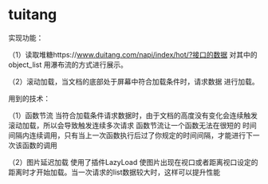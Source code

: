 # tuitang

实现功能：


  （1）读取堆糖https://www.duitang.com/napi/index/hot/?接口的数据 对其中的object_list 用瀑布流的方式进行展示。
  
  （2）滚动加载，当文档的底部处于屏幕中符合加载条件时，请求数据 进行加载。
  
用到的技术：


  （1）函数节流 当符合加载条件请求数据时，由于文档的高度没有变化会连续触发滚动加载，所以会导致触发连续多次请求  函数节流让一个函数无法在很短的
时间间隔内连续调用，只有当上一次函数执行后过了你规定的时间间隔，才能进行下一次该函数的调用 

  （2）图片延迟加载 使用了插件LazyLoad 使图片出现在视口或者距离视口设定的距离时才开始加载。当一次请求的list数据较大时，这样可以提升性能
  
  

